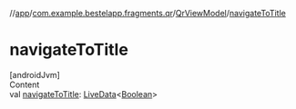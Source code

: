 //[app](../../index.md)/[com.example.bestelapp.fragments.qr](../index.md)/[QrViewModel](index.md)/[navigateToTitle](navigate-to-title.md)



# navigateToTitle  
[androidJvm]  
Content  
val [navigateToTitle](navigate-to-title.md): [LiveData](https://developer.android.com/reference/kotlin/androidx/lifecycle/LiveData.html)<[Boolean](https://kotlinlang.org/api/latest/jvm/stdlib/kotlin/-boolean/index.html)>  



